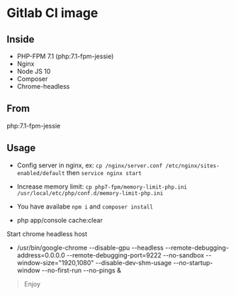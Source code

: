 # Gitlab CI image

## Inside

- PHP-FPM 7.1 (php:7.1-fpm-jessie)
- Nginx
- Node JS 10
- Composer
- Chrome-headless

## From

php:7.1-fpm-jessie

## Usage

- Config server in nginx, ex:
`cp /nginx/server.conf /etc/nginx/sites-enabled/default`
then `service nginx start`

- Increase memory limit:
`cp php7-fpm/memory-limit-php.ini /usr/local/etc/php/conf.d/memory-limit-php.ini`

- You have availabe `npm i` and `composer install`

- php app/console cache:clear

Start chrome headless host

- /usr/bin/google-chrome --disable-gpu --headless --remote-debugging-address=0.0.0.0 --remote-debugging-port=9222 --no-sandbox --window-size="1920,1080" --disable-dev-shm-usage --no-startup-window --no-first-run --no-pings &

> Enjoy
